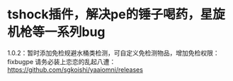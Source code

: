 # tshock插件，解决pe的锤子喝药，星旋机枪等一系列bug
1.0.2：暂时添加免检规避水桶类检测，可自定义免检测物品，增加免检权限：fixbugpe
请务必装上恋恋的乱起八遭：https://github.com/sgkoishi/yaaiomni/releases
